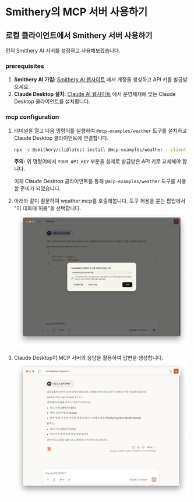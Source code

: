 # Smithery의 MCP 서버 사용하기

## 로컬 클라이언트에서 Smithery 서버 사용하기

먼저 Smithery AI 서버를 설정하고 사용해보겠습니다.

### prerequisites

1. **Smithery AI 가입:** [Smithery AI 웹사이트](https://www.smithery.ai/) 에서 계정을 생성하고 API 키를 발급받으세요.
2. **Claude Desktop 설치:** [Claude AI 웹사이트](https://claude.ai/download) 에서 운영체제에 맞는 Claude Desktop 클라이언트를 설치합니다.

### mcp configuration

1. 터미널을 열고 다음 명령어를 실행하여 `@mcp-examples/weather` 도구를 설치하고 Claude Desktop 클라이언트에 연결합니다.

    ```bash
    npx -y @smithery/cli@latest install @mcp-examples/weather --client claude --key YOUR_API_KEY
    ```

    **주의:** 위 명령어에서 `YOUR_API_KEY` 부분을 실제로 발급받은 API 키로 교체해야 합니다.

    이제 Claude Desktop 클라이언트를 통해 `@mcp-examples/weather` 도구를 사용할 준비가 되었습니다. 

2. 아래와 같이 질문하여 weather mcp를 호출해봅니다. 도구 허용을 묻는 팝업에서 "이 대화에 허용"을 선택합니다.
    ![prompt](./assets/prompt.png)

3. Claude Desktop이 MCP 서버의 응답을 활용하여 답변을 생성합니다.
    ![weather](./assets/weather.png)


